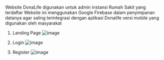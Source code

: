 Website DonaLife digunakan untuk admin instansi Rumah Sakit yang terdaftar
Website ini menggunakan Google Firebase dalam penyimpanan datanya agar saling terintegrasi dengan aplikasi Donalife versi mobile yang digunakan oleh masyarakat



1. Landing Page
   ![image](https://github.com/nadiianur/WebsiteDonaLife/assets/100014293/4a063598-90d2-42e0-b274-8fd7a8ed4d65)

3. Login
   ![image](https://github.com/nadiianur/WebsiteDonaLife/assets/100014293/08cb090a-0dd8-410d-bbc9-e82127d66eeb)

5. Register
   ![image](https://github.com/nadiianur/WebsiteDonaLife/assets/100014293/840c8b85-318d-48b5-ac6a-82dbf91aed99)

   
